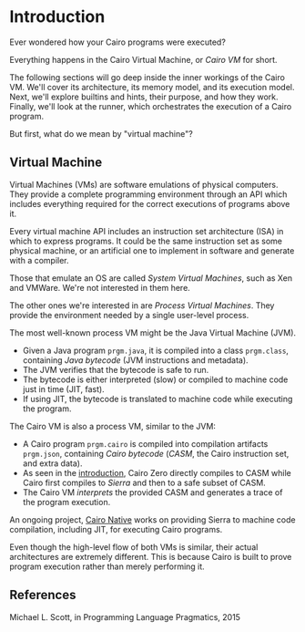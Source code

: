 # Introduction

Ever wondered how your Cairo programs were executed?

Everything happens in the Cairo Virtual Machine, or _Cairo VM_ for short.

The following sections will go deep inside the inner workings of the Cairo VM.
We'll cover its architecture, its memory model, and its execution model.
Next, we'll explore builtins and hints, their purpose, and how they work.
Finally, we'll look at the runner, which orchestrates the execution of a Cairo program.

But first, what do we mean by "virtual machine"?

## Virtual Machine

Virtual Machines (VMs) are software emulations of physical computers.
They provide a complete programming environment through an API which
includes everything required for the correct executions of programs above it.

Every virtual machine API includes an instruction set architecture (ISA)
in which to express programs. It could be the same instruction set as some
physical machine, or an artificial one to implement in software and generate
with a compiler.

Those that emulate an OS are called _System Virtual Machines_, such as Xen and VMWare.
We're not interested in them here.

The other ones we're interested in are _Process Virtual Machines_.
They provide the environment needed by a single user-level process.

The most well-known process VM might be the Java Virtual Machine (JVM).

- Given a Java program `prgm.java`, it is compiled into a class `prgm.class`,
  containing _Java bytecode_ (JVM instructions and metadata).
- The JVM verifies that the bytecode is safe to run.
- The bytecode is either interpreted (slow) or compiled to machine code just in time (JIT, fast).
- If using JIT, the bytecode is translated to machine code while executing the program.

The Cairo VM is also a process VM, similar to the JVM:

- A Cairo program `prgm.cairo` is compiled into compilation artifacts `prgm.json`,
  containing _Cairo bytecode_ (_CASM_, the Cairo instruction set, and extra data).
- As seen in the [introduction](ch00-00-introduction.md), Cairo Zero directly compiles to CASM
  while Cairo first compiles to _Sierra_ and then to a safe subset of CASM.
- The Cairo VM _interprets_ the provided CASM and generates a trace of the program execution.

An ongoing project, [Cairo Native][cairo-native] works on providing
Sierra to machine code compilation, including JIT, for executing Cairo programs.

Even though the high-level flow of both VMs is similar, their actual architectures
are extremely different. This is because Cairo is built to prove program execution
rather than merely performing it.

[cairo-native]: https://github.com/lambdaclass/cairo_native

## References

Michael L. Scott, in Programming Language Pragmatics, 2015
